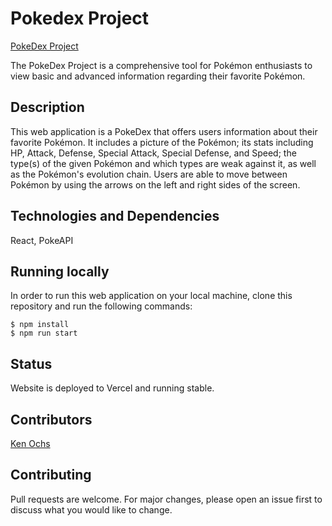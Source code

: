 # Pokedex Project

[PokeDex Project](https://poke-dex-project.vercel.app/)

The PokeDex Project is a comprehensive tool for Pokémon enthusiasts to view basic and advanced information regarding their favorite Pokémon.

## Description

This web application is a PokeDex that offers users information about their favorite Pokémon. It includes a picture of the Pokémon; its stats including HP, Attack, Defense, Special Attack, Special Defense, and Speed; the type(s) of the given Pokémon and which types are weak against it, as well as the Pokémon's evolution chain. Users are able to move between Pokémon by using the arrows on the left and right sides of the screen.

## Technologies and Dependencies

React, PokeAPI

## Running locally

In order to run this web application on your local machine, clone this repository and run the following commands:

```
$ npm install
$ npm run start
```

## Status

Website is deployed to Vercel and running stable.

## Contributors

[Ken Ochs](https://github.com/kennetha926)

## Contributing

Pull requests are welcome. For major changes, please open an issue first to discuss what you would like to change.
